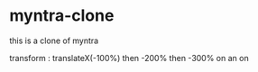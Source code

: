 # myntra-clone
this is a clone of myntra

transform : translateX(-100%)
then -200%
then -300% on an on


<!-- <span class="img1"></span>
                <span class="img2"></span>
                <span class="img3"></span>
                <span class="img4"></span>
                <span class="img5"></span>
                <span class="img6"></span>
                <span class="img7"></span>
                <span class="img8"></span>
                <span class="img9"></span> -->